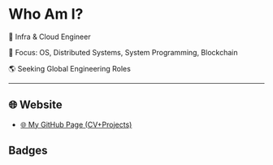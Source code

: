 # Who Am I? 

🎯 Infra & Cloud Engineer

🧠 Focus: OS, Distributed Systems, System Programming, Blockchain  

🌎 Seeking Global Engineering Roles

---

## 🌐 Website

- [🌐 My GitHub Page (CV+Projects)](https://xiaojjinzi.github.io)


## Badges
<!--START_SECTION:badges-->
<!--END_SECTION:badges-->
